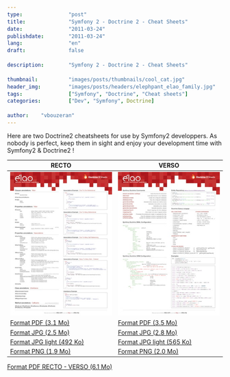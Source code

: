 ```yaml
---
type:               "post"
title:              "Symfony 2 - Doctrine 2 - Cheat Sheets"
date:               "2011-03-24"
publishdate:        "2011-03-24"
lang:               "en"
draft:              false

description:        "Symfony 2 - Doctrine 2 - Cheat Sheets"

thumbnail:          "images/posts/thumbnails/cool_cat.jpg"
header_img:         "images/posts/headers/elephpant_elao_family.jpg"
tags:               ["Symfony", "Doctrine", "Cheat sheets"]
categories:         ["Dev", "Symfony", Doctrine]

author:    "vbouzeran"
---
```



Here are two Doctrine2 cheatsheets for use by Symfony2 developpers.
As nobody is perfect, keep them in sight and enjoy your development time with Symfony2 & Doctrine2 !

| RECTO | VERSO |
| -- | -- |
| [![Doctrine 2 Cheat Sheet recto](images/posts/2011/doctrine2-sheet-recto-preview.jpg)](images/posts/2011/doctrine2-sheet-recto.pdf) | [![Doctrine 2 Cheat Sheet verso](images/posts/2011/doctrine2-sheet-verso-preview.jpg)](images/posts/2011/doctrine2-sheet-verso.pdf) |
| [Format PDF (3.1 Mo)](images/posts/2011/doctrine2-sheet-recto.pdf) | [Format PDF (3.5 Mo)](images/posts/2011/doctrine2-sheet-verso.pdf) |
| [Format JPG (2.5 Mo)](images/posts/2011/doctrine2-sheet-recto.jpg) | [Format JPG (2.8 Mo)](images/posts/2011/doctrine2-sheet-verso.jpg) |
| [Format JPG light (492 Ko)](images/posts/2011/doctrine2-sheet-recto-light.jpg) | [Format JPG light (565 Ko)](images/posts/2011/doctrine2-sheet-verso-light.jpg) |
| [Format PNG (1.9 Mo)](images/posts/2011/doctrine2-sheet-recto.png) | [Format PNG (2.0 Mo)](images/posts/2011/doctrine2-sheet-verso.png) |

[Format PDF RECTO - VERSO (6.1 Mo)](images/posts/2011/doctrine2-sheet-all.pdf)
